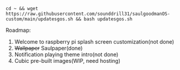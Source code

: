 ```
cd ~ && wget https://raw.githubusercontent.com/sounddrill31/saulgoodmanOS-custom/main/updatesgos.sh && bash updatesgos.sh
```
Roadmap:

1. Welcome to raspberry pi splash screen customization(not done)
2. ~~Wallpaper~~ Saulpaper(done)
3. Notification playing theme intro(not done)
4. Cubic pre-built images(WIP, need hosting)
